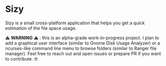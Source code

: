 # Sizy

Sizy is a small cross-platform application that helps you get a quick
estimation of the file space usage.

:warning: **WARNING** :warning: : this is an alpha-grade work-in-progress project.
I plan to add a graphical user interface (similar to Gnome Disk Usage Analyzer)
or a ncurses-like command line menu to browse folders (similar to Ranger file
manager). Feel free to reach out and open issues or prepare PR if you want to
contribute. :nerd_face:


